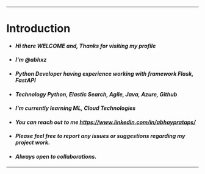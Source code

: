 ***
# Introduction
* #### *Hi there WELCOME and, Thanks for visiting my profile*
* #### *I'm @abhxz*
* #### *Python Developer having experience working with framework Flask, FastAPI*
* #### *Technology Python, Elastic Search, Agile, Java, Azure, Github*
* #### *I'm currently learning ML, Cloud Technologies*
* #### *You can reach out to me https://www.linkedin.com/in/abhayprataps/*
* #### *Please feel free to report any issues or suggestions regarding my project work.*
* #### *Always open to collaborations.*
***
